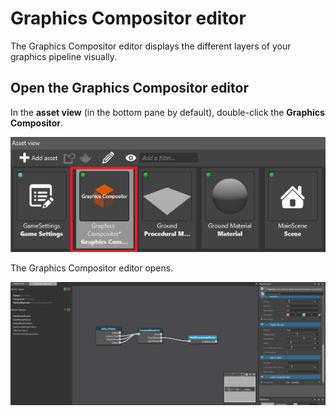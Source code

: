 # Graphics Compositor editor

The Graphics Compositor editor displays the different layers of your graphics pipeline visually.

## Open the Graphics Compositor editor

In the **asset view** (in the bottom pane by default), double-click the **Graphics Compositor**.

![Graphics Compositor asset](media/graphics-compositor-asset.png)

The Graphics Compositor editor opens.

![Graphics Compositor editor](media/graphics-compositor-editor.png)